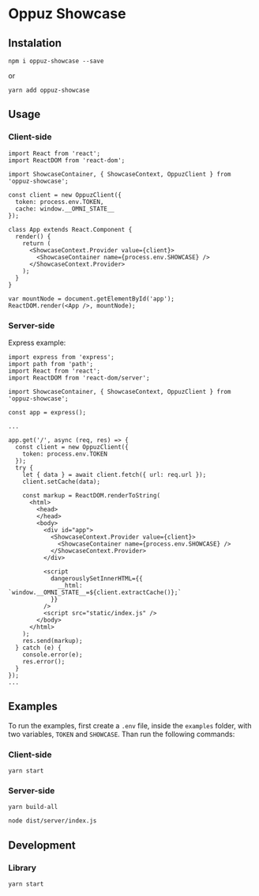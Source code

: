 # Oppuz Showcase

## Instalation

`npm i oppuz-showcase --save`

or

`yarn add oppuz-showcase`

## Usage

### Client-side

```
import React from 'react';
import ReactDOM from 'react-dom';

import ShowcaseContainer, { ShowcaseContext, OppuzClient } from 'oppuz-showcase';

const client = new OppuzClient({
  token: process.env.TOKEN,
  cache: window.__OMNI_STATE__
});

class App extends React.Component {
  render() {
    return (
      <ShowcaseContext.Provider value={client}>
        <ShowcaseContainer name={process.env.SHOWCASE} />
      </ShowcaseContext.Provider>
    );
  }
}

var mountNode = document.getElementById('app');
ReactDOM.render(<App />, mountNode);
```

### Server-side

Express example:

```
import express from 'express';
import path from 'path';
import React from 'react';
import ReactDOM from 'react-dom/server';

import ShowcaseContainer, { ShowcaseContext, OppuzClient } from 'oppuz-showcase';

const app = express();

...

app.get('/', async (req, res) => {
  const client = new OppuzClient({
    token: process.env.TOKEN
  });
  try {
    let { data } = await client.fetch({ url: req.url });
    client.setCache(data);

    const markup = ReactDOM.renderToString(
      <html>
        <head>
        </head>
        <body>
          <div id="app">
            <ShowcaseContext.Provider value={client}>
              <ShowcaseContainer name={process.env.SHOWCASE} />
            </ShowcaseContext.Provider>
          </div>

          <script
            dangerouslySetInnerHTML={{
              __html: `window.__OMNI_STATE__=${client.extractCache()};`
            }}
          />
          <script src="static/index.js" />
        </body>
      </html>
    );
    res.send(markup);
  } catch (e) {
    console.error(e);
    res.error();
  }
});
...
```

## Examples

To run the examples, first create a `.env` file, inside the `examples` folder, with two variables, `TOKEN` and `SHOWCASE`. Than run the following commands:

### Client-side

`yarn start`

### Server-side

`yarn build-all`

`node dist/server/index.js`

## Development

### Library

`yarn start`
